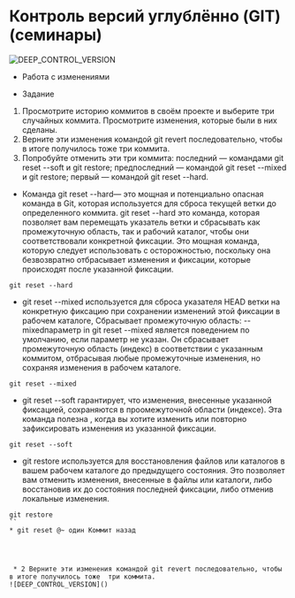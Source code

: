 # Контроль версий углублённо (GIT) (семинары)

![DEEP_CONTROL_VERSION]()

* Работа с изменениями 

* Задание 
1. Просмотрите историю коммитов в своём проекте и выберите три случайных коммита. Просмотрите изменения, которые были в них сделаны.
2. Верните эти изменения командой git revert последовательно, чтобы в итоге получилось тоже три коммита.
3. Попробуйте отменить эти три коммита:
 последний — командами git reset --soft и git restore;
 предпоследний — командой git reset --mixed и git restore;
 первый — командой git reset --hard.

* Команда git reset --hard— это мощная и потенциально опасная команда в Git, которая          используется для сброса текущей ветки до определенного коммита.
git reset --hard это команда, которая позволяет вам перемещать указатель ветки и сбрасывать как промежуточную область, так и рабочий каталог, чтобы они соответствовали конкретной фиксации. Это мощная команда, которую следует использовать с осторожностью, поскольку она безвозвратно отбрасывает изменения и фиксации, которые происходят после указанной фиксации.

```
git reset --hard
```
*  git reset --mixed используется для сброса указателя HEAD ветки на конкретную фиксацию при сохранении изменений этой фиксации в рабочем каталоге,
Сбрасывает промежуточную область: --mixedпараметр in git reset --mixed является поведением по умолчанию, если параметр не указан. Он сбрасывает промежуточную область (индекс) в соответствии с указанным коммитом, отбрасывая любые промежуточные изменения, но сохраняя изменения в рабочем каталоге.
```
git reset --mixed
```
* git reset --soft гарантирует, что изменения, внесенные указанной фиксацией, сохраняются в    проомежуточной области (индексе). 
 Эта команда полезна , когда вы хотите изменить или повторно зафиксировать изменения из указанной фиксации.
```
git reset --soft
```
* git restore используется для восстановления файлов или каталогов в вашем рабочем каталоге до предыдущего состояния. Это позволяет вам отменить изменения, внесенные в файлы или каталоги, либо восстановив их до состояния последней фиксации, либо отменив локальные изменения.
```
git restore 
``
* git reset @~ один Коммит назад




 * 2 Верните эти изменения командой git revert последовательно, чтобы в итоге получилось тоже  три коммита.
![DEEP_CONTROL_VERSION]()













